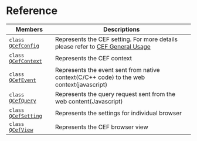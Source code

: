 # Reference

 Members                                      | Descriptions                                
----------------------------------------------|---------------------------------------------
`class `[`QCefConfig`](QCefConfig)| Represents the CEF setting. For more details please refer to [CEF General Usage](https://bitbucket.org/chromiumembedded/cef/wiki/GeneralUsage.md#markdown-header-cefsettings)
`class `[`QCefContext`](QCefContext) | Represents the CEF context
`class `[`QCefEvent`](QCefEvent) | Represents the event sent from native context(C/C++ code) to the web context(javascript)
`class `[`QCefQuery`](QCefQuery) | Represents the query request sent from the web content(Javascript)
`class `[`QCefSetting`](QCefSetting) | Represents the settings for individual browser
`class `[`QCefView`](QCefView) | Represents the CEF browser view
